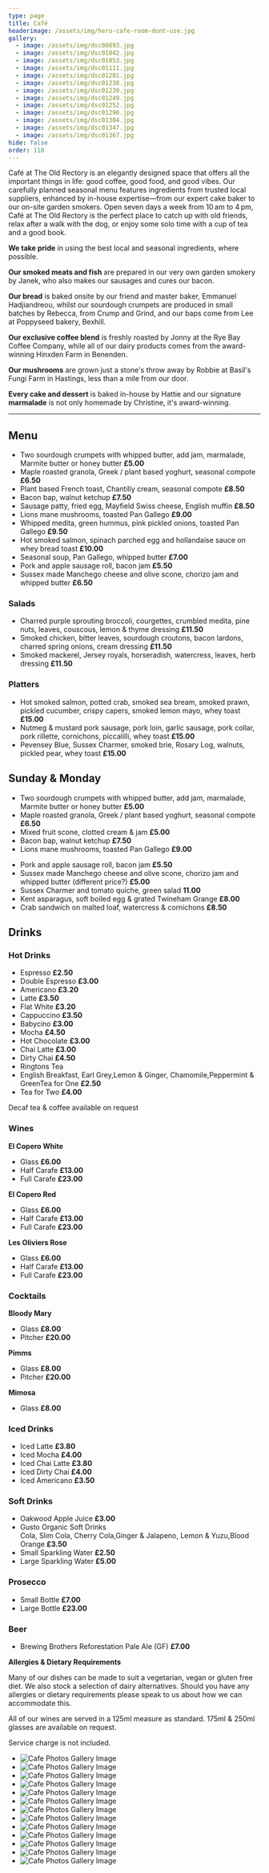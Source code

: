 ```yaml
---
type: page
title: Café
headerimage: /assets/img/hero-cafe-room-dont-use.jpg
gallery:
  - image: /assets/img/dsc00893.jpg
  - image: /assets/img/dsc01042.jpg
  - image: /assets/img/dsc01053.jpg
  - image: /assets/img/dsc01111.jpg
  - image: /assets/img/dsc01201.jpg
  - image: /assets/img/dsc01238.jpg
  - image: /assets/img/dsc01239.jpg
  - image: /assets/img/dsc01249.jpg
  - image: /assets/img/dsc01252.jpg
  - image: /assets/img/dsc01290.jpg
  - image: /assets/img/dsc01304.jpg
  - image: /assets/img/dsc01347.jpg
  - image: /assets/img/dsc01367.jpg
hide: false
order: 110
---
```

<div class="content_text">

Café at The Old Rectory is an elegantly designed space that offers all the important things in life: good coffee, good food, and good vibes. Our carefully planned seasonal menu features ingredients from trusted local suppliers, enhanced by in-house expertise—from our expert cake baker to our on-site garden smokers. Open seven days a week from 10 am to 4 pm, Café at The Old Rectory is the perfect place to catch up with old friends, relax after a walk with the dog, or enjoy some solo time with a cup of tea and a good book.

**We take pride** in using the best local and seasonal ingredients, where possible.

**Our smoked meats and fish** are prepared in our very own garden smokery by Janek, who also makes our sausages and cures our bacon.

**Our bread** is baked onsite by our friend and master baker, Emmanuel Hadjiandreou, whilst our sourdough crumpets are produced in small batches by Rebecca, from Crump and Grind, and our baps come from Lee at Poppyseed bakery, Bexhill.

**Our exclusive coffee blend** is freshly roasted by Jonny at the Rye Bay Coffee Company, while all of our dairy products comes from the award-winning Hinxden Farm in Benenden.

**Our mushrooms** are grown just a stone's throw away by Robbie at Basil's Fungi Farm in Hastings, less than a mile from our door.

**Every cake and dessert** is baked in-house by Hattie and our signature **marmalade** is not only homemade by Christine, it's award-winning.

<hr/>

## Menu

<div class="menu">
<div class="menu-col">

* Two sourdough crumpets with whipped butter, add jam, marmalade, Marmite butter or honey butter **£5.00**
* Maple roasted granola, Greek / plant based yoghurt, seasonal compote **£6.50**
* Plant based French toast, Chantilly cream, seasonal compote **£8.50**
* Bacon bap, walnut ketchup **£7.50**
* Sausage patty, fried egg, Mayfield Swiss cheese, English muffin **£8.50**
* Lions mane mushrooms, toasted Pan Gallego **£9.00**
* Whipped medita, green hummus, pink pickled onions, toasted Pan Gallego **£9.50**
* Hot smoked salmon, spinach parched egg and hollandaise sauce on whey bread toast **£10.00**
* Seasonal soup, Pan Gallego, whipped butter **£7.00**
* Pork and apple sausage roll, bacon jam **£5.50**
* Sussex made Manchego cheese and olive scone, chorizo jam and whipped butter **£6.50**

</div>
<div class="menu-col">

### Salads

* Charred purple sprouting broccoli, courgettes, crumbled medita, pine nuts, leaves, couscous, lemon & thyme dressing **£11.50**
* Smoked chicken, bitter leaves, sourdough croutons, bacon lardons, charred spring onions, cream dressing **£11.50**
* Smoked mackerel, Jersey royals, horseradish, watercress, leaves, herb dressing **£11.50**

### Platters

* Hot smoked salmon, potted crab, smoked sea bream, smoked prawn, pickled cucumber, crispy capers, smoked lemon mayo, whey toast **£15.00**
* Nutmeg & mustard pork sausage, pork loin, garlic sausage, pork collar, pork rillette, cornichons, piccalilli, whey toast **£15.00**
* Pevensey Blue, Sussex Charmer, smoked brie, Rosary Log, walnuts, pickled pear, whey toast **£15.00**

</div>
</div>

## Sunday & Monday

<div class="menu">
<div class="menu-col">

* Two sourdough crumpets with whipped butter, add jam, marmalade, Marmite butter or honey butter **£5.00**
* Maple roasted granola, Greek / plant based yoghurt, seasonal compote **£6.50**
* Mixed fruit scone, clotted cream & jam **£5.00**
* Bacon bap, walnut ketchup **£7.50**
* Lions mane mushrooms, toasted Pan Gallego **£9.00**

</div>
<div class="menu-col">

* Pork and apple sausage roll, bacon jam **£5.50**
* Sussex made Manchego cheese and olive scone, chorizo jam and whipped butter (different price?) **£5.00**
* Sussex Charmer and tomato quiche, green salad **11.00**
* Kent asparagus, soft boiled egg & grated Twineham Grange **£8.00**
* Crab sandwich on malted loaf, watercress & cornichons **£8.50**

</div>
</div>

## Drinks

<div class="menu">
<div class="menu-col">

### Hot Drinks

* Espresso **£2.50**
* Double Espresso **£3.00**
* Americano **£3.20**
* Latte **£3.50**
* Flat White **£3.20**
* Cappuccino **£3.50**
* Babycino **£3.00**
* Mocha **£4.50**
* Hot Chocolate **£3.00**
* Chai Latte **£3.00**
* Dirty Chai **£4.50**
* Ringtons Tea
* English Breakfast, Earl Grey,Lemon & Ginger, Chamomile,Peppermint & GreenTea for One **£2.50**
* Tea for Two **£4.00**

Decaf tea & coffee available on request

### Wines

**El Copero White**

* Glass **£6.00**
* Half Carafe **£13.00**
* Full Carafe **£23.00**

**El Copero Red**

* Glass **£6.00**
* Half Carafe **£13.00**
* Full Carafe **£23.00**

**Les Oliviers Rose**

* Glass **£6.00**
* Half Carafe **£13.00**
* Full Carafe **£23.00**

### Cocktails

**Bloody Mary**

* Glass **£8.00**
* Pitcher **£20.00**

**Pimms**

* Glass **£8.00**
* Pitcher **£20.00**

**Mimosa**

* Glass **£8.00**

</div>
<div class="menu-col">

### Iced Drinks

* Iced Latte **£3.80**
* Iced Mocha **£4.00**
* Iced Chai Latte **£3.80**
* Iced Dirty Chai **£4.00**
* Iced Americano **£3.50**

### Soft Drinks

* Oakwood Apple Juice **£3.00**
* Gusto Organic Soft Drinks\
  Cola, Slim Cola, Cherry Cola,Ginger & Jalapeno, Lemon & Yuzu,Blood Orange **£3.50**
* Small Sparkling Water **£2.50**
* Large Sparkling Water **£5.00**

### Prosecco

* Small Bottle **£7.00**
* Large Bottle **£23.00**

### Beer

* Brewing Brothers Reforestation Pale Ale (GF) **£7.00**

</div>
</div>

<div class="menu-text">

**Allergies & Dietary Requirements**

Many of our dishes can be made to suit a vegetarian, vegan or gluten free diet. We also stock a selection of dairy alternatives. Should you have any allergies or dietary requirements please speak to us about how we can accommodate this.

All of our wines are served in a 125ml measure as standard. 175ml & 250ml glasses are available on request. 

Service charge is not included.

</div>
</div><div class="content_gallery">

<ul>
<li><img src="/assets/img/dsc01042.jpg" alt="Cafe Photos Gallery Image"></li>
<li><img src="/assets/img/dsc01053.jpg" alt="Cafe Photos Gallery Image"></li>
<li><img src="/assets/img/dsc01238.jpg" alt="Cafe Photos Gallery Image"></li>
<li><img src="/assets/img/dsc01249.jpg" alt="Cafe Photos Gallery Image"></li>
<li><img src="/assets/img/dsc01290.jpg" alt="Cafe Photos Gallery Image"></li>
<li><img src="/assets/img/dsc01304.jpg" alt="Cafe Photos Gallery Image"></li>
<li><img src="/assets/img/dsc01347.jpg" alt="Cafe Photos Gallery Image"></li>
<li><img src="/assets/img/dsc01367.jpg" alt="Cafe Photos Gallery Image"></li>
<li><img src="/assets/img/dsc00893.jpg" alt="Cafe Photos Gallery Image"></li>
<li><img src="/assets/img/dsc01111.jpg" alt="Cafe Photos Gallery Image"></li>
<li><img src="/assets/img/dsc01201.jpg" alt="Cafe Photos Gallery Image"></li>
<li><img src="/assets/img/dsc01239.jpg" alt="Cafe Photos Gallery Image"></li>
<li><img src="/assets/img/dsc01252.jpg" alt="Cafe Photos Gallery Image"></li>
</ul>

</div>
